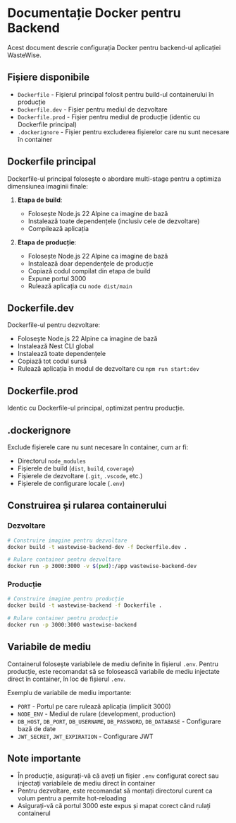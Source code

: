 # Documentație Docker pentru Backend

Acest document descrie configurația Docker pentru backend-ul aplicației WasteWise.

## Fișiere disponibile

- `Dockerfile` - Fișierul principal folosit pentru build-ul containerului în producție
- `Dockerfile.dev` - Fișier pentru mediul de dezvoltare
- `Dockerfile.prod` - Fișier pentru mediul de producție (identic cu Dockerfile principal)
- `.dockerignore` - Fișier pentru excluderea fișierelor care nu sunt necesare în container

## Dockerfile principal

Dockerfile-ul principal folosește o abordare multi-stage pentru a optimiza dimensiunea imaginii finale:

1. **Etapa de build**:
   - Folosește Node.js 22 Alpine ca imagine de bază
   - Instalează toate dependențele (inclusiv cele de dezvoltare)
   - Compilează aplicația

2. **Etapa de producție**:
   - Folosește Node.js 22 Alpine ca imagine de bază
   - Instalează doar dependențele de producție
   - Copiază codul compilat din etapa de build
   - Expune portul 3000
   - Rulează aplicația cu `node dist/main`

## Dockerfile.dev

Dockerfile-ul pentru dezvoltare:
- Folosește Node.js 22 Alpine ca imagine de bază
- Instalează Nest CLI global
- Instalează toate dependențele
- Copiază tot codul sursă
- Rulează aplicația în modul de dezvoltare cu `npm run start:dev`

## Dockerfile.prod

Identic cu Dockerfile-ul principal, optimizat pentru producție.

## .dockerignore

Exclude fișierele care nu sunt necesare în container, cum ar fi:
- Directorul `node_modules`
- Fișierele de build (`dist`, `build`, `coverage`)
- Fișierele de dezvoltare (`.git`, `.vscode`, etc.)
- Fișierele de configurare locale (`.env`)

## Construirea și rularea containerului

### Dezvoltare

```bash
# Construire imagine pentru dezvoltare
docker build -t wastewise-backend-dev -f Dockerfile.dev .

# Rulare container pentru dezvoltare
docker run -p 3000:3000 -v $(pwd):/app wastewise-backend-dev
```

### Producție

```bash
# Construire imagine pentru producție
docker build -t wastewise-backend -f Dockerfile .

# Rulare container pentru producție
docker run -p 3000:3000 wastewise-backend
```

## Variabile de mediu

Containerul folosește variabilele de mediu definite în fișierul `.env`. Pentru producție, este recomandat să se folosească variabile de mediu injectate direct în container, în loc de fișierul `.env`.

Exemplu de variabile de mediu importante:
- `PORT` - Portul pe care rulează aplicația (implicit 3000)
- `NODE_ENV` - Mediul de rulare (development, production)
- `DB_HOST`, `DB_PORT`, `DB_USERNAME`, `DB_PASSWORD`, `DB_DATABASE` - Configurare bază de date
- `JWT_SECRET`, `JWT_EXPIRATION` - Configurare JWT

## Note importante

- În producție, asigurați-vă că aveți un fișier `.env` configurat corect sau injectați variabilele de mediu direct în container
- Pentru dezvoltare, este recomandat să montați directorul curent ca volum pentru a permite hot-reloading
- Asigurați-vă că portul 3000 este expus și mapat corect când rulați containerul
